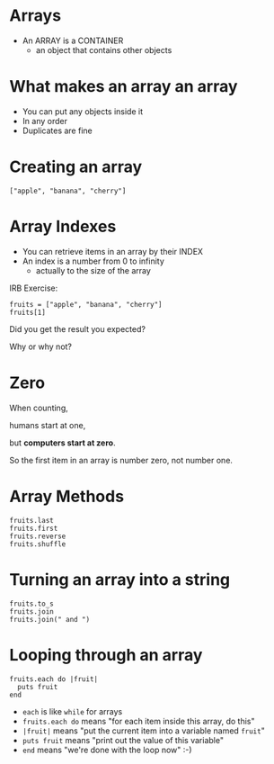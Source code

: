 # Arrays

* An ARRAY is a CONTAINER
  * an object that contains other objects

# What makes an array an array

* You can put any objects inside it
* In any order
* Duplicates are fine


# Creating an array

    ["apple", "banana", "cherry"]

# Array Indexes

* You can retrieve items in an array by their INDEX
* An index is a number from 0 to infinity
  * actually to the size of the array

IRB Exercise:

    fruits = ["apple", "banana", "cherry"]
    fruits[1]

Did you get the result you expected?

Why or why not?

# Zero

When counting, 

humans start at one, 

but **computers start at zero**.

So the first item in an array is number zero, not number one.

# Array Methods

    fruits.last
    fruits.first
    fruits.reverse
    fruits.shuffle

# Turning an array into a string

    fruits.to_s
    fruits.join
    fruits.join(" and ")

# Looping through an array

    fruits.each do |fruit|
      puts fruit
    end

* `each` is like `while` for arrays
* `fruits.each do` means "for each item inside this array, do this"
* `|fruit|` means "put the current item into a variable named `fruit`"
* `puts fruit` means "print out the value of this variable"
* `end` means "we're done with the loop now" :-)

